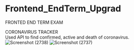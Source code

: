 # Frontend_EndTerm_Upgrad
FRONTED END TERM EXAM

CORONAVIRUS TRACKER <br>
Used API to find confirmed, active and death of coronavirus.
![Screenshot (2738)](https://user-images.githubusercontent.com/76030639/114302869-b3872200-9ae8-11eb-80d6-2c42e1c5c1eb.png)
![Screenshot (2737)](https://user-images.githubusercontent.com/76030639/114302901-dc0f1c00-9ae8-11eb-865d-705a85035251.png)
